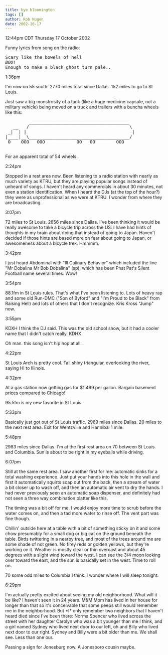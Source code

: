 ```yaml
---
title: bye bloomington
tags: []
author: Rob Nugen
date: 2002-10-17
---
```


<p class=date>12:44pm CDT Thursday 17 October 2002</p>

<p>Funny lyrics from song on the radio:</p>

<pre>
Scary like the bowels of hell
<em>BOO!</em>
Enough to make a black ghost turn pale..</pre>

<p class=date>1:36pm</p>

<p>I'm now on 55 south.  2770 miles total since Dallas.  152 miles to
go to St Louis.</p>

<p>Just saw a big monstrosity of a tank (like a huge medicine capsule,
not a military vehicle) being moved on a truck and trailers with a
buncha wheels like this:</p>

<pre>
         ______________________________________
   __   /                                      \
 _|  | |                                        |
|____|__\______________________________________/
 O    OOO   OOO            OO   OO        OOO

</pre>

<p>For an apparent total of 54 wheels.</p>

<p class=date>2:24pm</p>

<p>Stopped in a rest area now.  Been listening to a radio station with
nearly as much variety as KTRU, but they are playing popular songs
instead of unheard of songs.  I haven't heard any commercials in about
30 minutes, not even a station identification.  When I heard the DJs
(at the top of the hour?) they were as unprofessional as we were at
KTRU.  I wonder from where they are broadcasting.</p>

<p class=date>3:07pm</p>

<p>72 miles to St Louis.  2856 miles since Dallas.  I've been thinking
it would be really awesome to take a bicycle trip across the US.  I
have had hints of thoughts in my brain about doing that instead of
going to Japan.  Haven't decided if those hints are based more on fear
about going to Japan, or awesomeness about a bicycle trek.  Hmmmm.</p>

<p class=date>3:42pm</p>

<p>I just heard Abdominal with "Ill Culinary Behavior" which included
the line "Mr Dobalina Mr Bob Dobalina" (sp), which has been Phat Pat's
Silent Football name several times.  Wow!</p>

<p class=date>3:54pm</p>

<p>88.1fm in St Louis rules.  That's what I've been listening to.
Lots of heavy rap and some old Run-DMC ("Son of Byford" and "I'm Proud
to be Black" from Raising Hell) and lots of others that I don't
recognize.  Kris Kross "Jump" now.</p>

<p class=date>3:55pm</p>

<p>KDXH I think the DJ said.  This was the old school show, but it had
a cooler name that I didn't catch really.   KDHX</p>

<p>Oh man.  this song isn't hip hop at all.</p>

<p class=date>4:22pm</p>

<p>St Louis Arch is pretty cool.  Tall shiny triangular, overlooking
the river, saying HI to Illinois.</p>

<p class=date>4:32pm</p>

<p>At a gas station now getting gas for $1.499 per gallon.  Bargain
basement prices compared to Chicago!</p>

<p>95.5fm is my new favorite in St Louis.</p>

<p class=date>5:33pm</p>

<p>Basically just got out of St Louis traffic.  2969 miles since
Dallas.  20 miles to the next rest area.  Exit for Wentzville and
Hannibal 1 mile.</p>

<p class=date>5:48pm</p>

<p>2983 miles since Dallas.  I'm at the first rest area on 70 between
St Louis and Columbia.  Sun is about to be right in my eyeballs while
driving.</p>

<p class=date>6:07pm</p>

<p>Still at the same rest area.  I saw another first for me: automatic
sinks for a total washing experience.  Just put your hands into this
hole in the wall and first it automatically squirts soap out from the
back, then a stream of water a bit closer up to wash off, and then an
automatic air vent to dry the hands.  I had never previously seen an
automatic soap dispenser, and definitely had not seen a three way
combination platter like this.</p>

<p>The timing was a bit off for me.  I would enjoy more time to scrub
before the water comes on, and then a tad more water to rinse off.
The vent part was fine though.</p>

<p>Chillin' outside here at a table with a bit of something sticky on
it and some chow presumably for a small dog or big cat on the ground
beneath the table.  Birds twittering in a nearby tree, and most of the
trees around me are some shade of not green.  No firey reds or golden
yellows, but they're working on it.  Weather is mostly clear or thin
overcast and about 45 degrees with a slight wind toward the west.  I
can see the 3/4 moon looking over toward the east, and the sun is
basically set in the west.  Time to roll on.</p>

<p>70 some odd miles to Columbia I think.  I wonder where I will sleep
tonight.</p>

<p class=date>6:29pm</p>

<p>I'm actually pretty excited about seeing my old neighborhood.  What
will it be like?  I haven't seen it in 24 years.  M&M Mom has lived in
her house for longer than that so it's conceivable that some peeps
still would remember me in the neighborhood.  But *I* only remember
two neighbors that I haven't heard died since I've been there: Norma
Spencer who lived across the street with her daughter Carolyn who was
a bit younger than me I think, and a girl named Sydney who lived next
door to our left, oh and Billy who lived next door to our right.
Sydney and Billy were a bit older than me.  We shall see.  Less than
one our.</p>

<p>Passing a sign for Jonesburg now.  A Jonesboro cousin maybe.</p>
